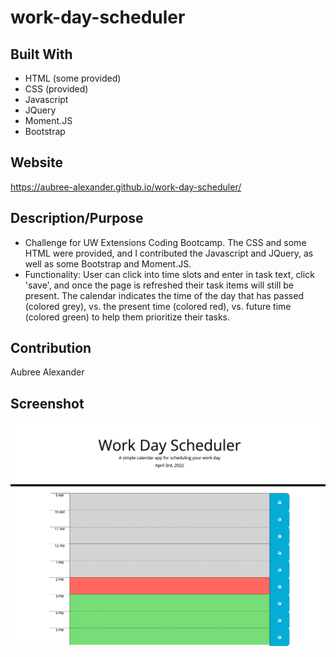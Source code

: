 # work-day-scheduler

## Built With
* HTML (some provided)
* CSS (provided)
* Javascript 
* JQuery 
* Moment.JS
* Bootstrap

## Website
https://aubree-alexander.github.io/work-day-scheduler/

## Description/Purpose
* Challenge for UW Extensions Coding Bootcamp. The CSS and some HTML were provided, and I contributed the Javascript and JQuery, as well as some Bootstrap and Moment.JS.
* Functionality: User can click into time slots and enter in task text, click 'save', and once the page is refreshed their task items will still be present. The calendar indicates the time of the day that has passed (colored grey), vs. the present time (colored red), vs. future time (colored green) to help them prioritize their tasks.
 
## Contribution
Aubree Alexander

## Screenshot
<img src="./assets/images/workday-screenshot.png" />
